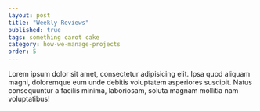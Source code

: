 ```yaml
---
layout: post
title: "Weekly Reviews"
published: true
tags: something carot cake
category: how-we-manage-projects
order: 5
---
```


Lorem ipsum dolor sit amet, consectetur adipisicing elit. Ipsa quod aliquam magni, doloremque eum unde debitis voluptatem asperiores suscipit. Natus consequuntur a facilis minima, laboriosam, soluta magnam mollitia nam voluptatibus!
